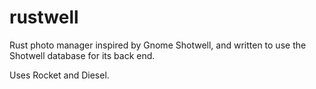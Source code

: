 # rustwell
Rust photo manager inspired by Gnome Shotwell, and written to use the Shotwell database for its back end. 

Uses Rocket and Diesel. 
